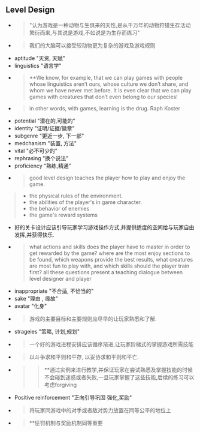 ## Level Design ##
* > "认为游戏是一种动物与生俱来的天性,是从千万年的动物狩猎生存活动繁衍而来,与其说是游戏,不如说是为生存而练习"
* > 我们的大脑可以接受较动物更为复杂的游戏及游戏规则
* aptitude "天资, 天赋"
* linguistics "语言学"
* > **We know, for example, that
we can play games with people whose linguistics aren’t ours, whose culture we
don’t share, and whom we have never met before. It is even clear that we can play
games with creatures that don’t even belong to our species! 
* > in other words, with games, learning is the drug. Raph Koster
* potential "潜在的,可能的"
* identity "证明/证据/徽章"
* subgenre "更近一步, 下一部"
* medchanism "装置, 方法"
* vital "必不可少的"
* rephrasing "换个说法"
* proficiency "熟练,精通"
* > good level design teaches the player how to play and enjoy the game.
> * the physical rules of the environment. 
> * the abilities of the player's in game character. 
> * the behavior of enemies
> * the game's reward systems
* 好的关卡设计应该引导玩家学习游戏操作方式,并提供适度的空间给与玩家自由发挥,并获得快乐.
* > what actions and skills does the player have to master in order to get rewarded by the game? where are the most enjoy sections to be found, which weapons provide the best results, what creatures are most fun to play with, and which skills should the player train first? all these questions present a teaching dialogue between level designer and player
* inappropriate "不合适, 不恰当的"
* sake "理由 , 缘故"
* avatar "化身"
* > 游戏的主要目标和主要规则应尽早的让玩家熟悉和了解.
* strageies "策略, 计划,规划"
* > 一个好的游戏进程安排应该循序渐进,让玩家阶梯式的掌握游戏所需技能
* > 以斗争求和平则和平存, 以妥协求和平则和平亡.
* >> **通过实例来进行教学,并保证玩家在尝试熟悉及掌握技能的时候不会碰到迷惑或者失败,一旦玩家掌握了这些技能,后续的练习可以考虑forgiving
* Positive reinforcement "正向引导巩固 强化,奖励"
* > 将玩家同游戏中的对手或者敌对势力放置在同等公平的地位上
* > **惩罚机制与奖励机制同等重要
